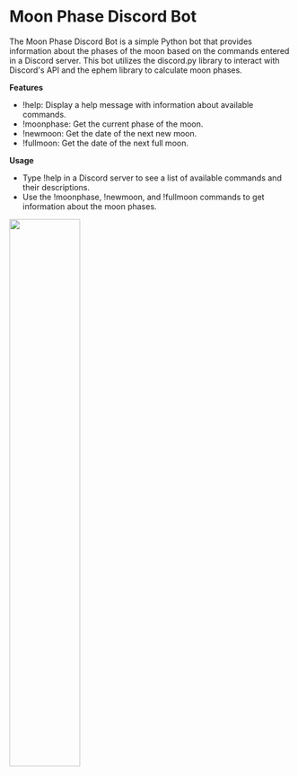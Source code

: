 # Moon Phase Discord Bot

The Moon Phase Discord Bot is a simple Python bot that provides information about the phases of the moon based on the commands entered in a Discord server. This bot utilizes the discord.py library to interact with Discord's API and the ephem library to calculate moon phases.

**Features**
* !help: Display a help message with information about available commands.
* !moonphase: Get the current phase of the moon.
* !newmoon: Get the date of the next new moon.
* !fullmoon: Get the date of the next full moon.

**Usage**
* Type !help in a Discord server to see a list of available commands and their descriptions.
* Use the !moonphase, !newmoon, and !fullmoon commands to get information about the moon phases.

[<img src="https://i.ytimg.com/vi/Hc79sDi3f0U/maxresdefault.jpg" width="50%">](https://www.youtube.com/watch?v=Hc79sDi3f0U "Now in Android: 55")
